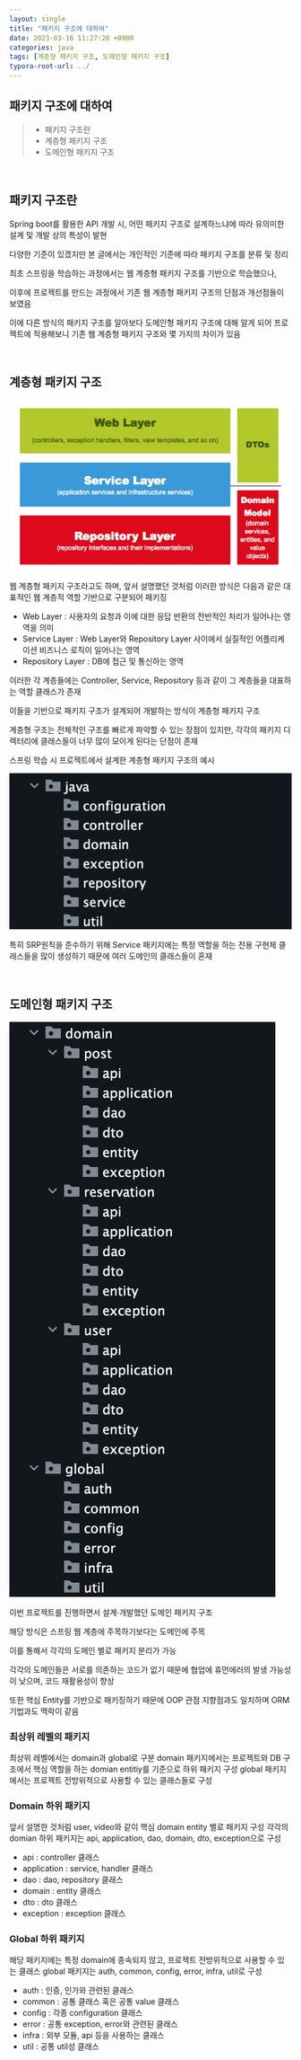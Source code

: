 ```yaml
---
layout: single
title: "패키지 구조에 대하여"
date: 2023-03-16 11:27:20 +0900
categories: java
tags: [계층형 패키지 구조, 도메인형 패키지 구조]
typora-root-url: ../
---
```


## 패키지 구조에 대하여
> - 패키지 구조란
> - 계층형 패키지 구조
> - 도메인형 패키지 구조

<br>

## 패키지 구조란

Spring boot를 활용한 API 개발 시, 어떤 패키지 구조로 설계하느냐에 따라 유의미한 설계 및 개발 상의 특성이 발현

다양한 기준이 있겠지만 본 글에서는 개인적인 기준에 따라 패키지 구조를 분류 및 정리

최초 스프링을 학습하는 과정에서는 웹 계층형 패키지 구조를 기반으로 학습했으나, 

이후에 프로젝트를 만드는 과정에서 기존 웹 계층형 패키지 구조의 단점과 개선점들이 보였음

이에 다른 방식의 패키지 구조를 알아보다 도메인형 패키지 구조에 대해 알게 되어 프로젝트에 적용해보니 기존 웹 계층형 패키지 구조와 몇 가지의 차이가 있음

<br>

## 계층형 패키지 구조

![web-hierarchy](/images/2023-03-16-about-package-structure/web-hierarchy.png)

웹 계층형 패키지 구조라고도 하며, 앞서 설명했던 것처럼 이러한 방식은 다음과 같은 대표적인 웹 계층적 역할 기반으로 구분되어 패키징

- Web Layer : 사용자의 요청과 이에 대한 응답 반환의 전반적인 처리가 일어나는 영역을 의미
- Service Layer : Web Layer와 Repository Layer 사이에서 실질적인 어플리케이션 비즈니스 로직이 일어나는 영역
- Repository Layer : DB에 접근 및 통신하는 영역

이러한 각 계층들에는 Controller, Service, Repository 등과 같이 그 계층들을 대표하는 역할 클래스가 존재

이들을 기반으로 패키지 구조가 설계되어 개발하는 방식이 계층형 패키지 구조

계층형 구조는 전체적인 구조를 빠르게 파악할 수 있는 장점이 있지만, 각각의 패키지 디렉터리에 클래스들이 너무 많이 모이게 된다는 단점이 존재

스프링 학습 시 프로젝트에서 설계한 계층형 패키지 구조의 예시

![hierarchy](/images/2023-03-16-about-package-structure/hierarchy.png)

특히 SRP원칙을 준수하기 위해 Service 패키지에는 특정 역할을 하는 전용 구현체 클래스들을 많이 생성하기 때문에 여러 도메인의 클래스들이 혼재

<br>

## 도메인형 패키지 구조

![domain](/images/2023-03-16-about-package-structure/domain.png)

이번 프로젝트를 진행하면서 설계·개발했던 도메인 패키지 구조

해당 방식은 스프링 웹 계층에 주목하기보다는 도메인에 주목

이를 통해서 각각의 도메인 별로 패키지 분리가 가능

각각의 도메인들은 서로를 의존하는 코드가 없기 때문에 협업에 휴먼에러의 발생 가능성이 낮으며, 코드 재활용성이 향상

또한 핵심 Entity를 기반으로 패키징하기 때문에 OOP 관점 지향점과도 일치하며 ORM 기법과도 맥락이 같음

### 최상위 레벨의 패키지

최상위 레벨에서는 domain과 global로 구분
domain 패키지에서는 프로젝트와 DB 구조에서 핵심 역할을 하는 domian entitiy를 기준으로 하위 패키지 구성
global 패키지에서는 프로젝트 전방위적으로 사용할 수 있는 클래스들로 구성

### Domain 하위 패키지

앞서 설명한 것처럼 user, video와 같이 핵심 domain entity 별로 패키지 구성
각각의 domian 하위 패키지는 api, application, dao, domain, dto, exception으로 구성

- api : controller 클래스
- application : service, handler 클래스
- dao : dao, repository 클래스
- domain : entity 클래스
- dto : dto 클래스
- exception : exception 클래스

### Global 하위 패키지

해당 패키지에는 특정 domain에 종속되지 않고, 프로젝트 전방위적으로 사용할 수 있는 클래스
global 패키지는 auth, common, config, error, infra, util로 구성

- auth : 인증, 인가와 관련된 클래스
- common : 공통 클래스 혹은 공통 value 클래스
- config : 각종 configuration 클래스
- error : 공통 exception, error와 관련된 클래스
- infra : 외부 모듈, api 등을 사용하는 클래스
- util : 공통 util성 클래스

<br>

